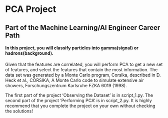 # PCA Project
## Part of the Machine Learning/AI Engineer Career Path

#### In this project, you will classify particles into gamma(signal) or hadrons(background).

Given that the features are correlated, you will perform PCA to get a new set of features, and select the features that contain the most information. The data set was generated by a Monte Carlo program, Corsika, described in D. Heck et al., CORSIKA, A Monte Carlo code to simulate extensive air showers, Forschungszentrum Karlsruhe FZKA 6019 (1998).

The first part of the project ‘Observing the Dataset’ is in script_1.py. The second part of the project ‘Performing PCA’ is in script_2.py. It is highly recommend that you complete the project on your own without checking the solutions!
